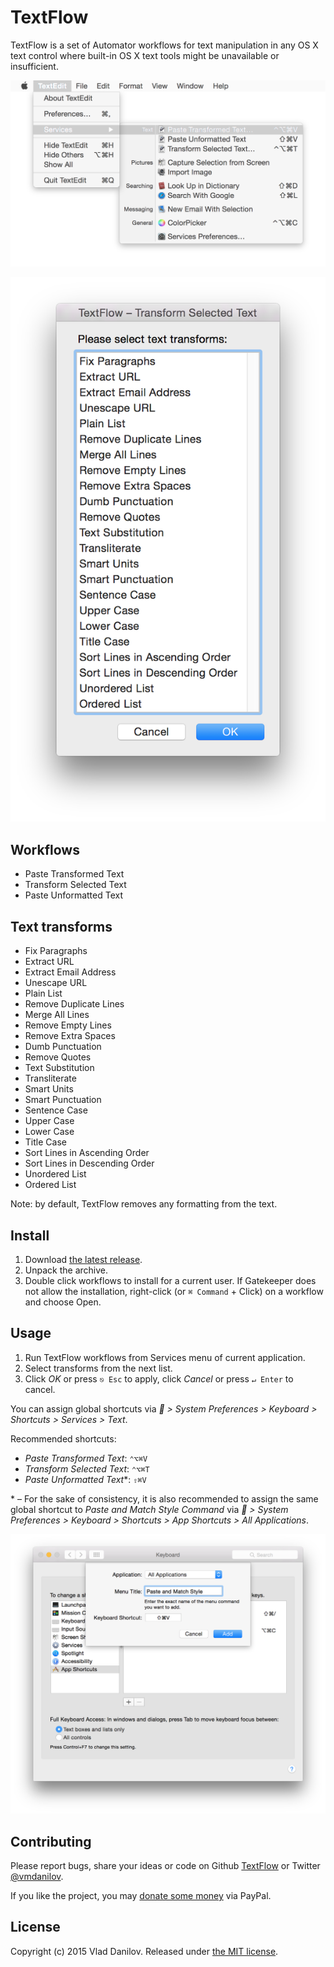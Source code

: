 # TextFlow

TextFlow is a set of Automator workflows for text manipulation in any OS X text control where built-in OS X text tools might be unavailable or insufficient.

![Screenshot of TextFlow menu](screenshots/screenshot-textflow-menu.png)

![Screenshot of TextFlow transforms](screenshots/screenshot-textflow-transforms.png)

## Workflows

- Paste Transformed Text
- Transform Selected Text
- Paste Unformatted Text

## Text transforms

- Fix Paragraphs
- Extract URL
- Extract Email Address
- Unescape URL
- Plain List
- Remove Duplicate Lines
- Merge All Lines
- Remove Empty Lines
- Remove Extra Spaces
- Dumb Punctuation
- Remove Quotes
- Text Substitution
- Transliterate
- Smart Units
- Smart Punctuation
- Sentence Case
- Upper Case
- Lower Case
- Title Case
- Sort Lines in Ascending Order
- Sort Lines in Descending Order
- Unordered List
- Ordered List

Note: by default, TextFlow removes any formatting from the text.

## Install

1. Download [the latest release](archive/master.zip).
2. Unpack the archive.
3. Double click workflows to install for a current user. If Gatekeeper does not allow the installation, right-click (or `⌘ Command` + Click) on a workflow and choose Open.

## Usage

1. Run TextFlow workflows from Services menu of current application.
2. Select transforms from the next list.
3. Click *OK* or press `⎋ Esc` to apply, click *Cancel* or press `↵ Enter` to cancel.

You can assign global shortcuts via * > System Preferences > Keyboard > Shortcuts > Services > Text*.

Recommended shortcuts:

- *Paste Transformed Text*: `⌃⌥⌘V`
- *Transform Selected Text*: `⌃⌥⌘T`
- *Paste Unformatted Text*\*: `⇧⌘V`

\* – For the sake of consistency, it is also recommended to assign the same global shortcut to *Paste and Match Style Command* via * > System Preferences > Keyboard > Shortcuts > App Shortcuts > All Applications*.

![Screenshot of assigning Paste and Match Style shortcut for all Apps](screenshots/screenshot-paste-and-match-style-shortcut.png)

## Contributing

Please report bugs, share your ideas or code on Github [TextFlow](/) or Twitter [@vmdanilov](https://twitter.com/vmdanilov).

If you like the project, you may [donate some money](https://www.paypal.com/cgi-bin/webscr?cmd=_s-xclick&hosted_button_id=9P6XZDBV7UJKE) via PayPal.

## License

Copyright (c) 2015 Vlad Danilov. Released under [the MIT license](LICENSE.md).